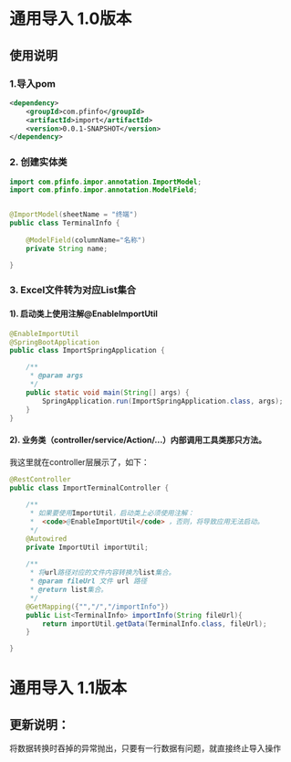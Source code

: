 # 通用导入 1.0版本

## 使用说明


### 1.导入pom
```xml
<dependency>
	<groupId>com.pfinfo</groupId>
	<artifactId>import</artifactId>
	<version>0.0.1-SNAPSHOT</version>
</dependency>
```

### 2. 创建实体类
```java
import com.pfinfo.impor.annotation.ImportModel;
import com.pfinfo.impor.annotation.ModelField;


@ImportModel(sheetName = "终端")
public class TerminalInfo {
	
	@ModelField(columnName="名称")
	private String name;

}
```
### 3. Excel文件转为对应List集合

#### 1). 启动类上使用注解@EnableImportUtil

```java
@EnableImportUtil
@SpringBootApplication
public class ImportSpringApplication {

	/**
	 * @param args
	 */
	public static void main(String[] args) {
		SpringApplication.run(ImportSpringApplication.class, args);
	}
}
```
#### 2). 业务类（controller/service/Action/...）内部调用工具类那只方法。

我这里就在controller层展示了，如下：

```java
@RestController
public class ImportTerminalController {
	
	/**
	 * 如果要使用ImportUtil，启动类上必须使用注解：
	 *  <code>@EnableImportUtil</code> ，否则，将导致应用无法启动。
	 */
	@Autowired
	private ImportUtil importUtil;
	
	/**
	 * 将url路径对应的文件内容转换为list集合。
	 * @param fileUrl 文件 url 路径
	 * @return list集合。
	 */
	@GetMapping({"","/","/importInfo"})
	public List<TerminalInfo> importInfo(String fileUrl){
		return importUtil.getData(TerminalInfo.class, fileUrl);
	}

}
```

# 通用导入 1.1版本

## 更新说明：

将数据转换时吞掉的异常抛出，只要有一行数据有问题，就直接终止导入操作
